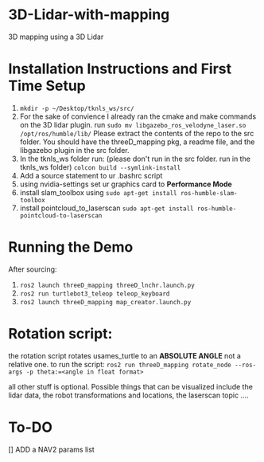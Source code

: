 # 3D-Lidar-with-mapping
3D mapping using a 3D Lidar

# Installation Instructions and First Time Setup

1) ```mkdir -p ~/Desktop/tknls_ws/src/```
3) For the sake of convience I already ran the cmake and make commands on the 3D lidar plugin. run ```sudo mv libgazebo_ros_velodyne_laser.so /opt/ros/humble/lib/```
   Please extract the contents of the repo to the src folder. You should have the threeD_mapping pkg, a readme file, and the libgazebo plugin in the src folder.
5) In the tknls_ws folder run: (please don't run in the src folder. run in the tknls_ws folder)
   ```colcon build --symlink-install```
6) Add a source statement to ur .bashrc script
7) using nvidia-settings set ur graphics card to **Performance Mode**
8) install slam_toolbox using ```sudo apt-get install ros-humble-slam-toolbox```
9) install pointcloud_to_laserscan ```sudo apt-get install ros-humble-pointcloud-to-laserscan```

# Running the Demo
After sourcing: 
1) ```ros2 launch threeD_mapping threeD_lnchr.launch.py```
2) ```ros2 run turtlebot3_teleop teleop_keyboard```
3) ```ros2 launch threeD_mapping map_creator.launch.py```

# Rotation script:
the rotation script rotates usames_turtle to an **ABSOLUTE ANGLE** not a relative one.
to run the script: ```ros2 run threeD_mapping rotate_node --ros-args -p theta:=<angle in float format>```

all other stuff is optional. Possible things that can be visualized include the lidar data, the robot transformations and locations, the laserscan topic ....

# To-DO
[] ADD a NAV2 params list

